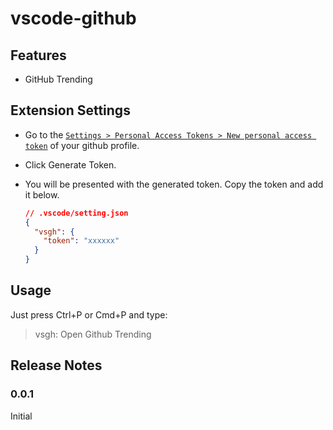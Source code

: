 # vscode-github

## Features

- GitHub Trending

## Extension Settings

- Go to the [`Settings > Personal Access Tokens > New personal access token`](https://github.com/settings/tokens/new?description=vsgh&scopes=public_repo) of your github profile.
- Click Generate Token.
- You will be presented with the generated token. Copy the token and add it below.

  ```json
  // .vscode/setting.json
  {
    "vsgh": {
      "token": "xxxxxx"
    }
  }
  ```

## Usage

Just press Ctrl+P or Cmd+P and type:

> vsgh: Open Github Trending

## Release Notes

<!-- Users appreciate release notes as you update your extension. -->

### 0.0.1

Initial

<!-- ## For more information

* [Visual Studio Code's Markdown Support](http://code.visualstudio.com/docs/languages/markdown)
* [Markdown Syntax Reference](https://help.github.com/articles/markdown-basics/)
* [GitHub language colors](https://github.com/ozh/github-colors) -->

<!-- **Enjoy!** -->
